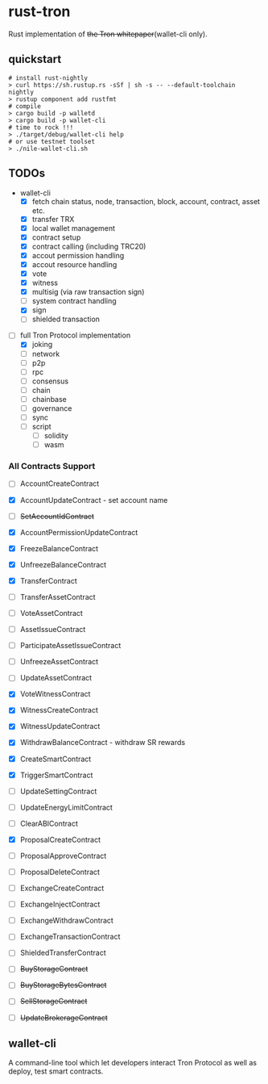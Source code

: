 # rust-tron

Rust implementation of ~~the Tron whitepaper~~(wallet-cli only).

## quickstart

```console
# install rust-nightly
> curl https://sh.rustup.rs -sSf | sh -s -- --default-toolchain nightly
> rustup component add rustfmt
# compile
> cargo build -p walletd
> cargo build -p wallet-cli
# time to rock !!!
> ./target/debug/wallet-cli help
# or use testnet toolset
> ./nile-wallet-cli.sh
```

## TODOs

- wallet-cli
  - [x] fetch chain status, node, transaction, block, account, contract, asset etc.
  - [x] transfer TRX
  - [x] local wallet management
  - [x] contract setup
  - [x] contract calling (including TRC20)
  - [x] accout permission handling
  - [x] accout resource handling
  - [x] vote
  - [x] witness
  - [x] multisig (via raw transaction sign)
  - [ ] system contract handling
  - [x] sign
  - [ ] shielded transaction
- [ ] full Tron Protocol implementation
  - [x] joking
  - [ ] network
  - [ ] p2p
  - [ ] rpc
  - [ ] consensus
  - [ ] chain
  - [ ] chainbase
  - [ ] governance
  - [ ] sync
  - [ ] script
    - [ ] solidity
    - [ ] wasm

### All Contracts Support

- [ ] AccountCreateContract
- [x] AccountUpdateContract - set account name
- [ ] ~~SetAccountIdContract~~
- [x] AccountPermissionUpdateContract
- [x] FreezeBalanceContract
- [x] UnfreezeBalanceContract
- [x] TransferContract
- [ ] TransferAssetContract
- [ ] VoteAssetContract
- [ ] AssetIssueContract
- [ ] ParticipateAssetIssueContract
- [ ] UnfreezeAssetContract
- [ ] UpdateAssetContract
- [x] VoteWitnessContract
- [x] WitnessCreateContract
- [x] WitnessUpdateContract
- [x] WithdrawBalanceContract - withdraw SR rewards
- [x] CreateSmartContract
- [x] TriggerSmartContract
- [ ] UpdateSettingContract
- [ ] UpdateEnergyLimitContract
- [ ] ClearABIContract
- [x] ProposalCreateContract
- [ ] ProposalApproveContract
- [ ] ProposalDeleteContract
- [ ] ExchangeCreateContract
- [ ] ExchangeInjectContract
- [ ] ExchangeWithdrawContract
- [ ] ExchangeTransactionContract
- [ ] ShieldedTransferContract
- [ ] ~~BuyStorageContract~~
- [ ] ~~BuyStorageBytesContract~~
- [ ] ~~SellStorageContract~~
- [ ] ~~UpdateBrokerageContract~~


## wallet-cli

A command-line tool which let developers interact Tron Protocol as well as deploy, test smart contracts.
